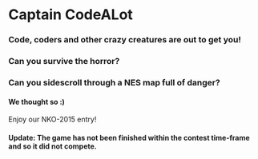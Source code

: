 # Captain CodeALot

### Code, coders and other crazy creatures are out to get you!

### Can you survive the horror?

### Can you sidescroll through a NES map full of danger?

#### We thought so :)

Enjoy our NKO-2015 entry!

#### Update: The game has not been finished within the contest time-frame and so it did not compete.
